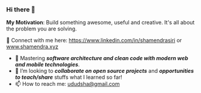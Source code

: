 ### Hi there 👋

**My Motivation**: Build something awesome, useful and creative. It's all about the problem you are solving.

🔗 Connect with me here: https://www.linkedin.com/in/shamendrasiri or www.shamendra.xyz

- 🌱 Mastering ***software architecture and clean code with modern web and mobile technologies***. 
- 👯 I’m looking to ***collaborate on open source projects*** and ***opportunities to teach/share*** stuffs what I learned so far!
- 📫 How to reach me: ududsha@gmail.com


